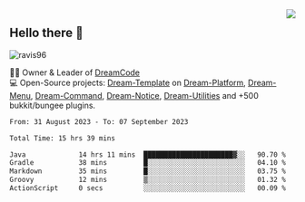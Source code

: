 <img align='right' src="https://github-readme-stats.vercel.app/api?username=Ravis96&show_icons=true">

## Hello there 👋
<p align="left"> <img src="https://komarev.com/ghpvc/?username=ravis96&label=Profile%20views&color=0e75b6&style=flat" alt="ravis96" /> </p>

👨‍💻 Owner & Leader of [DreamCode](https://github.com/DreamPoland) <br>
💻 Open-Source projects: [Dream-Template](https://github.com/DreamPoland/dream-template) on [Dream-Platform](https://github.com/DreamPoland/dream-platform), [Dream-Menu](https://github.com/DreamPoland/dream-menu), [Dream-Command](https://github.com/DreamPoland/dream-command), [Dream-Notice](https://github.com/DreamPoland/dream-notice), [Dream-Utilities](https://github.com/DreamPoland/dream-utilities) and +500 bukkit/bungee plugins.

<!--START_SECTION:waka-->

```txt
From: 31 August 2023 - To: 07 September 2023

Total Time: 15 hrs 39 mins

Java             14 hrs 11 mins  ██████████████████████▓░░   90.70 %
Gradle           38 mins         █░░░░░░░░░░░░░░░░░░░░░░░░   04.10 %
Markdown         35 mins         █░░░░░░░░░░░░░░░░░░░░░░░░   03.75 %
Groovy           12 mins         ▒░░░░░░░░░░░░░░░░░░░░░░░░   01.32 %
ActionScript     0 secs          ░░░░░░░░░░░░░░░░░░░░░░░░░   00.09 %
```

<!--END_SECTION:waka-->
